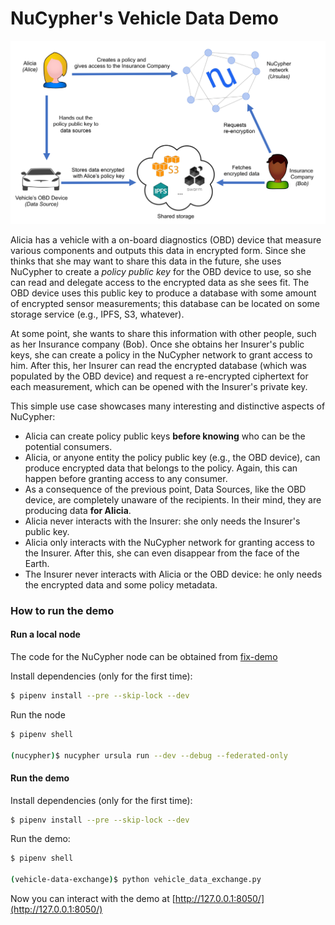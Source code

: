 # NuCypher's Vehicle Data Demo

![Vehicle Data Demo](assets/vehicle_demo_overview.png)

Alicia has a vehicle with a on-board diagnostics (OBD) device that measure various components and outputs this data in encrypted form. Since she thinks that she may want to share this data in the future, she uses NuCypher to create a _policy public key_ for the OBD device to use, so she can read and delegate access to the encrypted data as she sees fit. The OBD device uses this public key to produce a database with some amount of encrypted sensor measurements; this database can be located on some storage service (e.g., IPFS, S3, whatever). 

At some point, she wants to share this information with other people, such as her Insurance company (Bob). Once she obtains her Insurer's public keys, she can create a policy in the NuCypher network to grant access to him. After this, her Insurer can read the encrypted database (which was populated by the OBD device) and request a re-encrypted ciphertext for each measurement, which can be opened with the Insurer's private key.

This simple use case showcases many interesting and distinctive aspects of NuCypher:
  - Alicia can create policy public keys **before knowing** who can be the potential consumers.
  - Alicia, or anyone entity the policy public key (e.g., the OBD device), can produce encrypted data that belongs to the policy. Again, this can happen before granting access to any consumer.
  - As a consequence of the previous point, Data Sources, like the OBD device, are completely unaware of the recipients. In their mind, they are producing data **for Alicia**.
  - Alicia never interacts with the Insurer: she only needs the Insurer's public key.
  - Alicia only interacts with the NuCypher network for granting access to the Insurer. After this, she can even disappear from the face of the Earth.
  - The Insurer never interacts with Alicia or the OBD device: he only needs the encrypted data and some policy metadata.

### How to run the demo
#### Run a local node
The code for the NuCypher node can be obtained from [fix-demo](https://github.com/cygnusv/nucypher/tree/fix-demo)

Install dependencies (only for the first time):
```sh
$ pipenv install --pre --skip-lock --dev
```

Run the node
```sh
$ pipenv shell

(nucypher)$ nucypher ursula run --dev --debug --federated-only
```

#### Run the demo
Install dependencies (only for the first time):
```sh
$ pipenv install --pre --skip-lock --dev
```

Run the demo:
```sh
$ pipenv shell

(vehicle-data-exchange)$ python vehicle_data_exchange.py
```

Now you can interact with the demo at [http://127.0.0.1:8050/](http://127.0.0.1:8050/)
